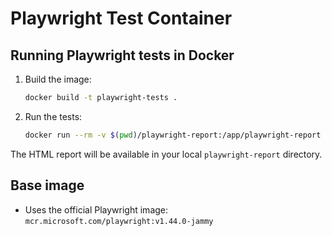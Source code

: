 
# Playwright Test Container

## Running Playwright tests in Docker

1. Build the image:
   ```bash
   docker build -t playwright-tests .
   ```
2. Run the tests:
   ```bash
   docker run --rm -v $(pwd)/playwright-report:/app/playwright-report playwright-tests
   ```

The HTML report will be available in your local `playwright-report` directory.

## Base image
- Uses the official Playwright image: `mcr.microsoft.com/playwright:v1.44.0-jammy`
